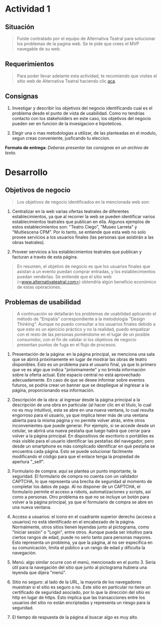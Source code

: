 # Actividad 1

## Situación

> Fuiste contratado por el equipo de Alternativa Teatral para solucionar los problemas de la pagina web. Se te pide que crees el MVP navegable de su web.


## Requerimientos

> Para poder llevar adelante esta actividad, te recomiendo que visites el sitio web de Alternativa Teatral haciendo clic [aca](http://www.alternativateatral.com/).

## Consignas

1. Investigar y describir los objetivos del negocio identificando cual es el problema desde el punto de vista de usabilidad.
   Como no tendrias contacto con los stakeholders en este caso, los objetivos del negocio pueden ser en funcion de la invesigacion e hipoteticos.

2. Elegir una o mas metodologias a utilizar, de las planteadas en el modulo, segun creas conveniente, jusficando tu eleccion.

**Formato de entrega**: _Deberas presentar las consignas en un archivo de texto._


# Desarrollo


## Objetivos de negocio

> Los objetivos de negocio identificados en la mencionada web son:

1. Centralizar en la web varias ofertas teatrales de diferentes establecimientos, ya que al recorrer la web se pueden identificar varios establecimientos teatrales que publican en ella. Algunos ejemplos de estos establecimientos son: "Teatro Ciego", "Museo Larreta" y "Multiescena CPM". Por lo tanto, se entiende que esta web no solo provee servicios a los usuarios finales (las personas que asistirán a las obras teatrales).

2. Proveer servicios a los establecimientos teatrales que publican y facturan a través de esta página.

> En resumen, el objetivo de negocio es que los usuarios finales que asistan a un evento puedan comprar entradas, y los establecimientos puedan venderlas. Se entiende que el sitio web (<www.alternativateatral.com>) obtendría algún beneficio económico de estas operaciones.

## Problemas de usabilidad

> A continuación se detallarán los problemas de usabilidad aplicando el método de "Empatía" correspondiente a la metodología "Design Thinking". Aunque no puedo consultar a los usuarios finales debido a que esto es un ejercicio práctico y no la realidad, puedo empatizar con el resto de las personas poniéndome en el lugar de un posible consumidor, con el fin de validar si los objetivos de negocio presentan puntos de fuga en el flujo de procesos.

1. Presentación de la página: en la página principal, se menciona una sala que se abrirá próximamente en lugar de mostrar las obras de teatro disponibles. Esto es un problema para el usuario final, ya que lo primero que ve es algo que indica "próximamente" y no brinda información sobre la oferta actual. Este espacio central no está aprovechado adecuadamente. En caso de que se desee informar sobre eventos futuros, se podría crear un banner que se despliegue al ingresar a la página, proporcionando esa información.

2. Descripción de la obra: al ingresar desde la página principal a la descripción de una obra en particular (al hacer clic en el título, lo cual no es muy intuitivo), esta se abre en una nueva ventana, lo cual resulta engorroso para el usuario, ya que implica tener más de una ventana abierta para la misma página y no permite volver atrás, entre otros inconvenientes que puede generar. Por ejemplo, si se accede desde un celular, se abrirá una nueva pestaña que luego habrá que cerrar para volver a la página principal. En dispositivos de escritorio o portátiles es más visible para el usuario identificar las pestañas del navegador, pero desde un smartphone es más complicado identificar en qué pestaña se encuentra cada página. Esto se puede solucionar fácilmente modificando el código para que el enlace tenga la propiedad de apertura "_self".

3. Formulario de compra: aquí se plantea un punto importante, la seguridad. El formulario de compra no cuenta con un validador CAPTCHA, lo que representa una brecha de seguridad al momento de completar los datos de pago. Al no disponer de un CAPTCHA, el formulario permite el acceso a robots, automatizaciones y scripts, así como a personas. Otro problema es que no se incluye un botón para volver a la página principal, ya que el formulario de compra se abre en una nueva ventana.

4. Acceso a usuarios: el icono en el cuadrante superior derecho (acceso a usuarios) no está identificado en el encabezado de la página. Normalmente, otros sitios tienen leyendas junto al pictograma, como "Iniciar sesión" o "Login", entre otros. Aunque pueda ser intuitivo para ciertos rangos de edad, puede no serlo tanto para personas mayores. Esto representa un problema, ya que la página, al no ser específica en su comunicación, limita el público a un rango de edad y dificulta la navegación.

5. Menú: algo similar ocurre con el menú, mencionado en el punto 3. Sería útil para la navegación del sitio que junto al pictograma hubiera una leyenda que dijera "menú".

6. Sitio no seguro: al lado de la URL, la mayoría de los navegadores muestran si el sitio es seguro o no. Este sitio en particular no tiene un certificado de seguridad asociado, por lo que la dirección del sitio es http en lugar de https. Esto implica que las transacciones entre los usuarios del sitio no están encriptadas y representa un riesgo para la seguridad.

7. El tiempo de respuesta de la página al buscar algo es muy alto.
